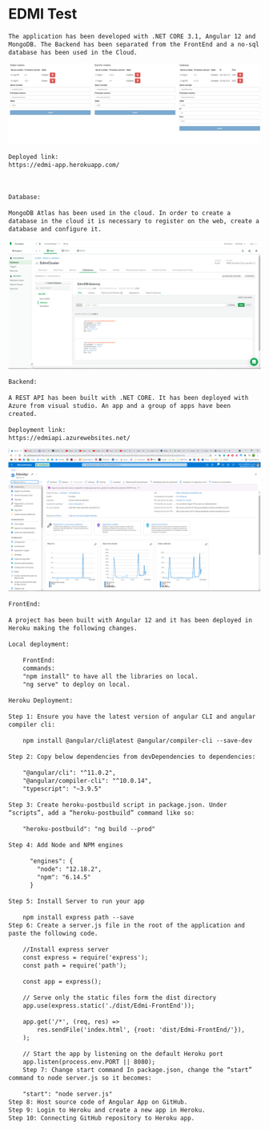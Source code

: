 # EDMI Test


    The application has been developed with .NET CORE 3.1, Angular 12 and MongoDB. The Backend has been separated from the FrontEnd and a no-sql database has been used in the Cloud.
    
   ![Alt text](/Images/App.png?raw=true "App")

    Deployed link: 
    https://edmi-app.herokuapp.com/



    Database:

    MongoDB Atlas has been used in the cloud. In order to create a database in the cloud it is necessary to register on the web, create a database and configure it.
    
   ![Alt text](/Images/MongoDB.png?raw=true "MongoDB")

    Backend:

    A REST API has been built with .NET CORE. It has been deployed with Azure from visual studio. An app and a group of apps have been created.

    Deployment link: 
    https://edmiapi.azurewebsites.net/

   ![Alt text](/Images/Azure.png?raw=true "Azure")

    FrontEnd: 

    A project has been built with Angular 12 and it has been deployed in Heroku making the following changes.

    Local deployment:

        FrontEnd: 
        commands:
        "npm install" to have all the libraries on local.
        "ng serve" to deploy on local.

    Heroku Deployment:
    
    Step 1: Ensure you have the latest version of angular CLI and angular compiler cli:

        npm install @angular/cli@latest @angular/compiler-cli --save-dev
    
    Step 2: Copy below dependencies from devDependencies to dependencies:

        "@angular/cli": "^11.0.2",
        "@angular/compiler-cli": "^10.0.14",
        "typescript": "~3.9.5"
        
    Step 3: Create heroku-postbuild script in package.json. Under “scripts”, add a “heroku-postbuild” command like so:

        "heroku-postbuild": "ng build --prod"
    
    Step 4: Add Node and NPM engines

          "engines": {
            "node": "12.18.2",
            "npm": "6.14.5"
          }
      
    Step 5: Install Server to run your app

        npm install express path --save
    Step 6: Create a server.js file in the root of the application and paste the following code.

        //Install express server
        const express = require('express');
        const path = require('path');

        const app = express();

        // Serve only the static files form the dist directory
        app.use(express.static('./dist/Edmi-FrontEnd'));

        app.get('/*', (req, res) =>
            res.sendFile('index.html', {root: 'dist/Edmi-FrontEnd/'}),
        );

        // Start the app by listening on the default Heroku port
        app.listen(process.env.PORT || 8080);
        Step 7: Change start command In package.json, change the “start” command to node server.js so it becomes:

        "start": "node server.js"
    Step 8: Host source code of Angular App on GitHub.
    Step 9: Login to Heroku and create a new app in Heroku.
    Step 10: Connecting GitHub repository to Heroku app.

